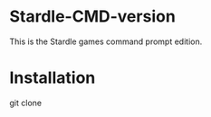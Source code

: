 # Stardle-CMD-version
This is the Stardle games command prompt edition.

# Installation

git clone 
